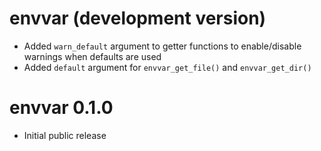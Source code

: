 # envvar (development version)

* Added `warn_default` argument to getter functions to enable/disable warnings when defaults are used
* Added `default` argument for `envvar_get_file()` and `envvar_get_dir()`


# envvar 0.1.0

* Initial public release

